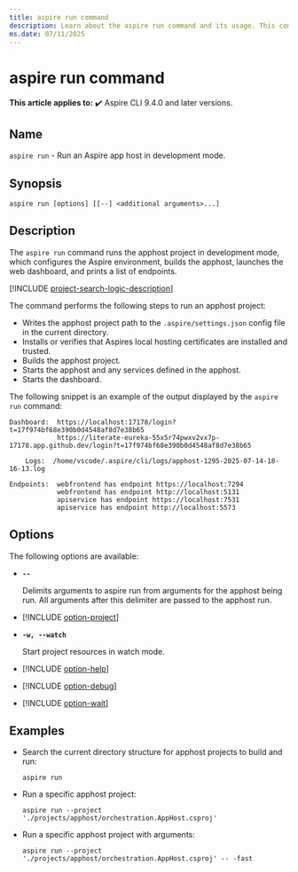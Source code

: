 ```yaml
---
title: aspire run command
description: Learn about the aspire run command and its usage. This command runs an Aspire app host.
ms.date: 07/11/2025
---
```

# aspire run command

**This article applies to:** ✔️ Aspire CLI 9.4.0 and later versions.

## Name

`aspire run` - Run an Aspire app host in development mode.

## Synopsis

```dotnetcli
aspire run [options] [[--] <additional arguments>...]
```

## Description

The `aspire run` command runs the apphost project in development mode, which configures the Aspire environment, builds the apphost, launches the web dashboard, and prints a list of endpoints.

[!INCLUDE [project-search-logic-description](includes/project-search-logic-description.md)]

The command performs the following steps to run an apphost project:

- Writes the apphost project path to the `.aspire/settings.json` config file in the current directory.
- Installs or verifies that Aspires local hosting certificates are installed and trusted.
- Builds the apphost project.
- Starts the apphost and any services defined in the apphost.
- Starts the dashboard.

The following snippet is an example of the output displayed by the `aspire run` command:

```Aspire CLI
Dashboard:  https://localhost:17178/login?t=17f974bf68e390b0d4548af8d7e38b65                                         
            https://literate-eureka-55x5r74pwxv2vx7p-17178.app.github.dev/login?t=17f974bf68e390b0d4548af8d7e38b65   
                                                                                                                    
    Logs:  /home/vscode/.aspire/cli/logs/apphost-1295-2025-07-14-18-16-13.log                                       
                                                              
Endpoints:  webfrontend has endpoint https://localhost:7294   
            webfrontend has endpoint http://localhost:5131   
            apiservice has endpoint https://localhost:7531   
            apiservice has endpoint http://localhost:5573   
```

## Options

The following options are available:

- **`--`**

  Delimits arguments to aspire run from arguments for the apphost being run. All arguments after this delimiter are passed to the apphost run.

- [!INCLUDE [option-project](includes/option-project.md)]

- **`-w, --watch`**

  Start project resources in watch mode.

- [!INCLUDE [option-help](includes/option-help.md)]

- [!INCLUDE [option-debug](includes/option-debug.md)]

- [!INCLUDE [option-wait](includes/option-wait.md)]

## Examples

- Search the current directory structure for apphost projects to build and run:

  ```Command
  aspire run
  ```

- Run a specific apphost project:

  ```Command
  aspire run --project './projects/apphost/orchestration.AppHost.csproj'
  ```

- Run a specific apphost project with arguments:

  ```Command
  aspire run --project './projects/apphost/orchestration.AppHost.csproj' -- -fast
  ```
